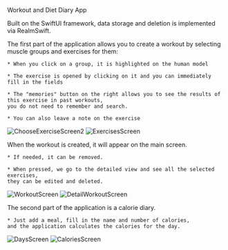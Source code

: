 
Workout and Diet Diary App

Built on the SwiftUI framework, data storage and deletion is implemented via RealmSwift.

The first part of the application allows you to create a workout by selecting muscle groups and exercises for them:

    * When you click on a group, it is highlighted on the human model
    
    * The exercise is opened by clicking on it and you can immediately fill in the fields
    
    * The "memories" button on the right allows you to see the results of this exercise in past workouts,
    you do not need to remember and search.

    * You can also leave a note on the exercise
    
![ChooseExerciseScreen2](https://user-images.githubusercontent.com/94259002/194172083-d4b27c8b-3940-4b6a-a3d0-91a909a7c63e.png)
![ExercisesScreen](https://user-images.githubusercontent.com/94259002/194728534-fcc34c86-e926-443e-b8d7-e15e9538da2e.png)


When the workout is created, it will appear on the main screen.

    * If needed, it can be removed.
    
    * When pressed, we go to the detailed view and see all the selected exercises, 
    they can be edited and deleted.
    
![WorkoutScreen](https://user-images.githubusercontent.com/94259002/194728932-714b211d-2dec-4d0c-b0f9-95c0c2af2f72.png)
![DetailWorkoutScreen](https://user-images.githubusercontent.com/94259002/194728935-a0c4783a-d3d7-4504-ab2f-34a288299e76.png)


The second part of the application is a calorie diary.

    * Just add a meal, fill in the name and number of calories, 
    and the application calculates the calories for the day.
    
![DaysScreen](https://user-images.githubusercontent.com/94259002/194729387-efa2bb50-6b4c-4d15-831a-97c4c6b58048.png)
![CaloriesScreen](https://user-images.githubusercontent.com/94259002/194729392-fa61d636-1459-4d8b-bdbe-08d04b53ed43.png)

